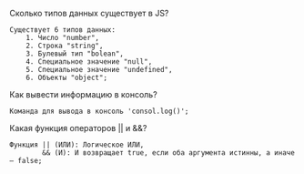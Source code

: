 Сколько типов данных существует в JS?

    Существует 6 типов данных:
        1. Число "number",
        2. Строка "string",
        3. Булевый тип "bolean",
        4. Специальное значение "null",
        5. Специальное значение "undefined",
        6. Объекты "object";

Как вывести информацию в консоль?

    Команда для вывода в консоль 'consol.log()';

Какая функция операторов || и &&?

    Функция || (ИЛИ): Логическое ИЛИ,
            && (И): И возвращает true, если оба аргумента истинны, а иначе – false;

